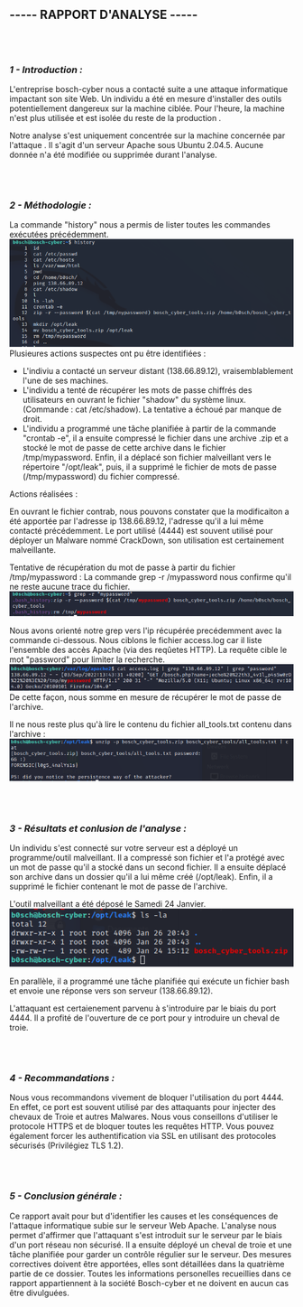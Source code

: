 ## ----- RAPPORT D'ANALYSE ----- ##
<br> 

</br>

### *1 - Introduction :*
<p>
L'entreprise bosch-cyber nous a contacté suite a une attaque informatique impactant son site Web.
Un individu a été en mesure d'installer des outils potentiellement dangereux sur la machine ciblée.
Pour l'heure, la machine n'est plus utilisée et est isolée du reste de la production .

Notre analyse s'est uniquement concentrée sur la machine concernée par l'attaque . 
Il s'agit d'un serveur Apache sous Ubuntu 2.04.5.
Aucune donnée n'a été modifiée ou supprimée durant l'analyse.
</p>
<br></br>

### *2 - Méthodologie :*

<p>

La commande "history" nous a permis de lister toutes les commandes exécutées précédemment.
![history](https://github.com/FlorentIZO/FORENSIC_TP_IZORCHE_FLORENT/blob/main/TP03/IMG/history.PNG "history")  
Plusieures actions suspectes ont pu être identifiées : 

- L'indiviu a contacté un serveur distant (138.66.89.12), vraisemblablement l'une de ses machines.
- L'individu a tenté de récupérer les mots de passe chiffrés des utilisateurs en ouvrant le fichier "shadow" du système linux. (Commande : cat /etc/shadow).
La tentative a échoué par manque de droit.
- L'individu a programmé une tâche planifiée à partir de la commande "crontab -e", il a ensuite compressé le fichier dans une archive .zip et a stocké le mot de passe de cette archive dans le fichier /tmp/mypassword.
Enfin, il a déplacé son fichier malveillant vers le répertoire "/opt/leak", puis, il a supprimé le fichier de mots de passe (/tmp/mypassword) du fichier compressé.
</p>
<p>
Actions réalisées :

En ouvrant le fichier contrab, nous pouvons constater que la modificaiton a été apportée par l'adresse ip 138.66.89.12, l'adresse qu'il a lui même contacté précédemment.
Le port utilisé (4444) est souvent utilisé pour déployer un Malware nommé CrackDown, son utilisation est certainement malveillante.

Tentative de récupération du mot de passe à partir du fichier /tmp/mypassword :
La commande grep -r /mypassword nous confirme qu'il ne reste aucune trace du fichier.  
![grep](https://github.com/FlorentIZO/FORENSIC_TP_IZORCHE_FLORENT/blob/main/TP03/IMG/grep.PNG "grep")

Nous avons orienté notre grep vers l'ip récupérée precédemment avec la commande ci-dessous. 
Nous ciblons le fichier access.log car il liste l'ensemble des accès Apache (via des reqûetes HTTP).
La requête cible le mot "password" pour limiter la recherche. 
![password](https://github.com/FlorentIZO/FORENSIC_TP_IZORCHE_FLORENT/blob/main/TP03/IMG/password.PNG "passwword")  
De cette façon, nous somme en mesure de récupérer le mot de passe de l'archive.

Il ne nous reste plus qu'à lire le contenu du fichier all_tools.txt contenu dans l'archive :
![unzip](https://github.com/FlorentIZO/FORENSIC_TP_IZORCHE_FLORENT/blob/main/TP03/IMG/unzip.PNG "unzip")
</p>
<br></br>

### *3 - Résultats et conlusion de l'analyse :*

<p>
Un individu s'est connecté sur votre serveur est a déployé un programme/outil malveillant.
Il a compressé son fichier et l'a protégé avec un mot de passe qu'il a stocké dans un second fichier.
Il a ensuite déplacé son archive dans un dossier qu'il a lui même créé (/opt/leak).
Enfin, il a supprimé le fichier contenant le mot de passe de l'archive. 

L'outil malveillant a été déposé le Samedi 24 Janvier.  
![date](https://github.com/FlorentIZO/FORENSIC_TP_IZORCHE_FLORENT/blob/main/TP03/IMG/date_att.PNG "date")

En parallèle, il a programmé une tâche planifiée qui exécute un fichier bash et envoie une réponse vers son serveur (138.66.89.12).

L'attaquant est certaienement parvenu à s'introduire par le biais du port 4444.
Il a profité de l'ouverture de ce port pour y introduire un cheval de troie.
</p>
<br></br>

### *4 - Recommandations :*
<p>
Nous vous recommandons vivement de bloquer l'utilisation du port 4444.
En effet, ce port est souvent utilisé par des attaquants pour injecter des chevaux de Troie et autres Malwares.
Nous vous conseillons d'utiliser le protocole HTTPS et de bloquer toutes les requêtes HTTP.
Vous pouvez également forcer les authentification via SSL en utilisant des protocoles sécurisés (Privilégiez TLS 1.2).
</p> 

<br></br>

### *5 - Conclusion générale :*

<p>
Ce rapport avait pour but d'identifier les causes et les conséquences de l'attaque informatique subie sur le serveur Web Apache.
L'analyse nous permet d'affirmer que l'attaquant s'est introduit sur le serveur par le biais d'un port réseau non sécurisé.
Il a ensuite déployé un cheval de troie et une tâche planifiée pour garder un contrôle régulier sur le serveur.
Des mesures correctives doivent être apportées, elles sont détaillées dans la quatrième partie de ce dossier.
Toutes les informations personelles recueillies dans ce rapport appartiennent à la société Bosch-cyber et ne doivent en aucun cas être divulguées.
</p>
